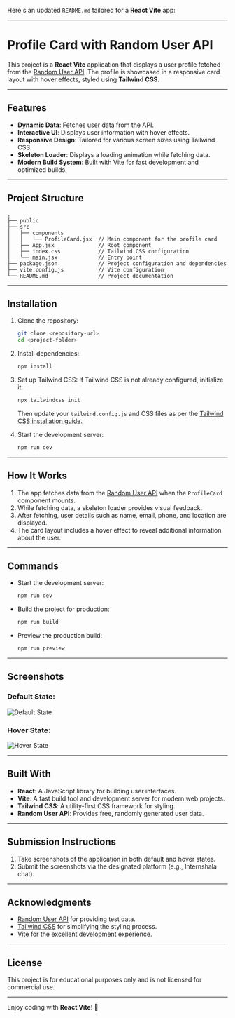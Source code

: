 Here's an updated `README.md` tailored for a **React Vite** app:

---

# Profile Card with Random User API

This project is a **React Vite** application that displays a user profile fetched from the [Random User API](https://randomuser.me/). The profile is showcased in a responsive card layout with hover effects, styled using **Tailwind CSS**.

---

## Features

- **Dynamic Data**: Fetches user data from the API.
- **Interactive UI**: Displays user information with hover effects.
- **Responsive Design**: Tailored for various screen sizes using Tailwind CSS.
- **Skeleton Loader**: Displays a loading animation while fetching data.
- **Modern Build System**: Built with Vite for fast development and optimized builds.

---

## Project Structure

```
.
├── public
├── src
│   ├── components
│   │   └── ProfileCard.jsx  // Main component for the profile card
│   ├── App.jsx              // Root component
│   ├── index.css            // Tailwind CSS configuration
│   └── main.jsx             // Entry point
├── package.json             // Project configuration and dependencies
├── vite.config.js           // Vite configuration
└── README.md                // Project documentation
```

---

## Installation

1. Clone the repository:
   ```bash
   git clone <repository-url>
   cd <project-folder>
   ```

2. Install dependencies:
   ```bash
   npm install
   ```

3. Set up Tailwind CSS:
   If Tailwind CSS is not already configured, initialize it:
   ```bash
   npx tailwindcss init
   ```
   Then update your `tailwind.config.js` and CSS files as per the [Tailwind CSS installation guide](https://tailwindcss.com/docs/installation).

4. Start the development server:
   ```bash
   npm run dev
   ```

---

## How It Works

1. The app fetches data from the [Random User API](https://randomuser.me/api/?page=1&results=1&seed=abc) when the `ProfileCard` component mounts.
2. While fetching data, a skeleton loader provides visual feedback.
3. After fetching, user details such as name, email, phone, and location are displayed.
4. The card layout includes a hover effect to reveal additional information about the user.

---

## Commands

- Start the development server:
  ```bash
  npm run dev
  ```
- Build the project for production:
  ```bash
  npm run build
  ```
- Preview the production build:
  ```bash
  npm run preview
  ```

---

## Screenshots

### Default State:
![Default State](https://drive.google.com/file/d/10Y8zoMtkau00YVriBHQOLZTE9jn6Un5T/view?usp=sharing)

### Hover State:
![Hover State](https://drive.google.com/file/d/1-hlokNy2-hALgSL2sTk5oXIzwBJXc2Bf/view?usp=sharing)

---

## Built With

- **React**: A JavaScript library for building user interfaces.
- **Vite**: A fast build tool and development server for modern web projects.
- **Tailwind CSS**: A utility-first CSS framework for styling.
- **Random User API**: Provides free, randomly generated user data.

---

## Submission Instructions

1. Take screenshots of the application in both default and hover states.
2. Submit the screenshots via the designated platform (e.g., Internshala chat).

---

## Acknowledgments

- [Random User API](https://randomuser.me/) for providing test data.
- [Tailwind CSS](https://tailwindcss.com/) for simplifying the styling process.
- [Vite](https://vitejs.dev/) for the excellent development experience.

---

## License

This project is for educational purposes only and is not licensed for commercial use.

---

Enjoy coding with **React Vite**! 🚀